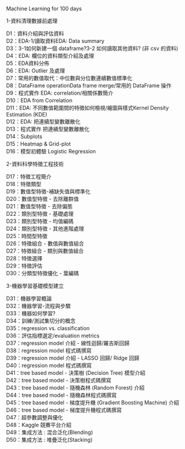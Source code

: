 Machine Learning for 100 days



1-資料清理數據前處理

D1：資料介紹與評估資料  
D2：EDA-1/讀取資料EDA: Data summary  
D3：3-1如何新建一個 dataframe?3-2 如何讀取其他資料? (非 csv 的資料)  
D4：EDA: 欄位的資料類型介紹及處理  
D5：EDA資料分佈  
D6：EDA: Outlier 及處理  
D7：常用的數值取代：中位數與分位數連續數值標準化  
D8：DataFrame operationData frame merge/常用的 DataFrame 操作  
D9：程式實作 EDA: correlation/相關係數簡介  
D10：EDA from Correlation  
D11：EDA: 不同數值範圍間的特徵如何檢視/繪圖與樣式Kernel Density Estimation (KDE)  
D12：EDA: 把連續型變數離散化  
D13：程式實作 把連續型變數離散化  
D14：Subplots  
D15：Heatmap & Grid-plot  
D16：模型初體驗 Logistic Regression  


2-資料科學特徵工程技術

D17：特徵工程簡介  
D18：特徵類型  
D19：數值型特徵-補缺失值與標準化  
D20：數值型特徵 - 去除離群值  
D21：數值型特徵 - 去除偏態  
D22：類別型特徵 - 基礎處理  
D23：類別型特徵 - 均值編碼  
D24：類別型特徵 - 其他進階處理  
D25：時間型特徵  
D26：特徵組合 - 數值與數值組合  
D27：特徵組合 - 類別與數值組合  
D28：特徵選擇  
D29：特徵評估  
D30：分類型特徵優化 - 葉編碼  


3-機器學習基礎模型建立



D31：機器學習概論  
D32：機器學習-流程與步驟  
D33：機器如何學習?  
D34：訓練/測試集切分的概念  
D35：regression vs. classification  
D36：評估指標選定/evaluation metrics  
D37：regression model 介紹 - 線性迴歸/羅吉斯回歸  
D38：regression model 程式碼撰寫  
D39：regression model 介紹 - LASSO 回歸/ Ridge 回歸  
D40：regression model 程式碼撰寫  
D41：tree based model - 決策樹 (Decision Tree) 模型介紹  
D42：tree based model - 決策樹程式碼撰寫  
D43：tree based model - 隨機森林 (Random Forest) 介紹  
D44：tree based model - 隨機森林程式碼撰寫  
D45：tree based model - 梯度提升機 (Gradient Boosting Machine) 介紹  
D46：tree based model - 梯度提升機程式碼撰寫  
D47：超參數調整與優化  
D48：Kaggle 競賽平台介紹  
D49：集成方法 : 混合泛化(Blending)  
D50：集成方法 : 堆疊泛化(Stacking)  
